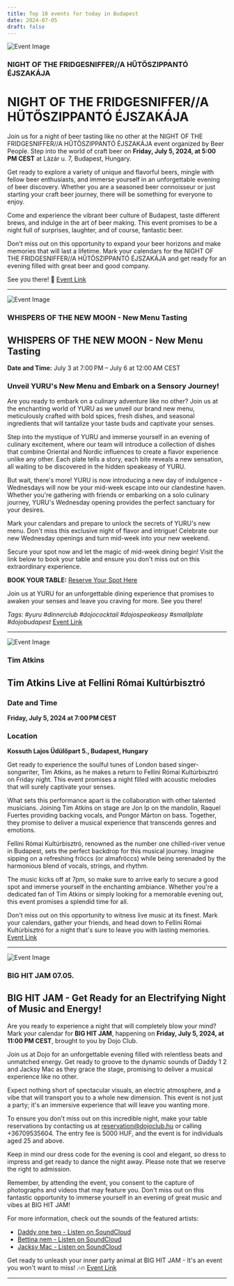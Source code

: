 ```yaml
---
title: Top 10 events for today in Budapest
date: 2024-07-05
draft: false
---
```


![Event Image](https://scontent-fra3-2.xx.fbcdn.net/v/t39.30808-6/449103283_122158201868200631_7137226783541880949_n.jpg?stp=dst-jpg_p960x960&_nc_cat=111&ccb=1-7&_nc_sid=75d36f&_nc_ohc=nU6eSOlz_LEQ7kNvgFIjna4&_nc_ht=scontent-fra3-2.xx&oh=00_AYAZfy7-4AH58XZW6rKLGVR1_q9D5KVEoQCY30SIsYgw3w&oe=668D35B9)

 ### NIGHT OF THE FRIDGESNIFFER//A HŰTŐSZIPPANTÓ ÉJSZAKÁJA

# NIGHT OF THE FRIDGESNIFFER//A HŰTŐSZIPPANTÓ ÉJSZAKÁJA

Join us for a night of beer tasting like no other at the NIGHT OF THE FRIDGESNIFFER//A HŰTŐSZIPPANTÓ ÉJSZAKÁJA event organized by Beer People. Step into the world of craft beer on **Friday, July 5, 2024, at 5:00 PM CEST** at Lázár u. 7, Budapest, Hungary.

Get ready to explore a variety of unique and flavorful beers, mingle with fellow beer enthusiasts, and immerse yourself in an unforgettable evening of beer discovery. Whether you are a seasoned beer connoisseur or just starting your craft beer journey, there will be something for everyone to enjoy.

Come and experience the vibrant beer culture of Budapest, taste different brews, and indulge in the art of beer making. This event promises to be a night full of surprises, laughter, and of course, fantastic beer.

Don't miss out on this opportunity to expand your beer horizons and make memories that will last a lifetime. Mark your calendars for the NIGHT OF THE FRIDGESNIFFER//A HŰTŐSZIPPANTÓ ÉJSZAKÁJA and get ready for an evening filled with great beer and good company.

See you there! 🍻
[Event Link](https://facebook.com/events/519166483766691)

---
![Event Image](https://scontent-fra3-2.xx.fbcdn.net/v/t39.30808-6/449099993_122151336350235612_1214394054090711866_n.jpg?stp=dst-jpg_s960x960&_nc_cat=104&ccb=1-7&_nc_sid=75d36f&_nc_ohc=VYKgiaqBy70Q7kNvgFCCHUj&_nc_ht=scontent-fra3-2.xx&gid=ANNvVODlgWejZKQAHNma-nH&oh=00_AYCHGNhTr9CA04gFWH4VPgEffQVPZLb5uib05Fz0DVF2yw&oe=668D4F83)

 ### WHISPERS OF THE NEW MOON - New Menu Tasting

## WHISPERS OF THE NEW MOON - New Menu Tasting

**Date and Time:** July 3 at 7:00 PM – July 6 at 12:00 AM CEST

### Unveil YURU's New Menu and Embark on a Sensory Journey!

Are you ready to embark on a culinary adventure like no other? Join us at the enchanting world of YURU as we unveil our brand new menu, meticulously crafted with bold spices, fresh dishes, and seasonal ingredients that will tantalize your taste buds and captivate your senses.

Step into the mystique of YURU and immerse yourself in an evening of culinary excitement, where our team will introduce a collection of dishes that combine Oriental and Nordic influences to create a flavor experience unlike any other. Each plate tells a story, each bite reveals a new sensation, all waiting to be discovered in the hidden speakeasy of YURU.

But wait, there's more! YURU is now introducing a new day of indulgence - Wednesdays will now be your mid-week escape into our clandestine haven. Whether you're gathering with friends or embarking on a solo culinary journey, YURU's Wednesday opening provides the perfect sanctuary for your desires.

Mark your calendars and prepare to unlock the secrets of YURU's new menu. Don't miss this exclusive night of flavor and intrigue! Celebrate our new Wednesday openings and turn mid-week into your new weekend.

Secure your spot now and let the magic of mid-week dining begin! Visit the link below to book your table and ensure you don't miss out on this extraordinary experience.

**BOOK YOUR TABLE:** [Reserve Your Spot Here](https://www.sevenrooms.com/reservations/dojoboutiqueclub)

Join us at YURU for an unforgettable dining experience that promises to awaken your senses and leave you craving for more. See you there!

*Tags: #yuru #dinnerclub #dojococktail #dojospeakeasy #smallplate #dojobudapest*
[Event Link](https://facebook.com/events/1526803778214924)

---
![Event Image](https://scontent-fra3-1.xx.fbcdn.net/v/t39.30808-6/449518429_900814675412691_5886952023673121946_n.jpg?stp=dst-jpg_s960x960&_nc_cat=105&ccb=1-7&_nc_sid=75d36f&_nc_ohc=y0DXY6k2-bkQ7kNvgEXc-NZ&_nc_ht=scontent-fra3-1.xx&oh=00_AYADCvExZOBsFWmNIG7wphNhnIcjkTaCkKWtGHnIO96_Uw&oe=668D37DB)

 ### Tim Atkins 

## Tim Atkins Live at Fellini Római Kultúrbisztró

### Date and Time
**Friday, July 5, 2024 at 7:00 PM CEST**

### Location
**Kossuth Lajos Üdülőpart 5., Budapest, Hungary**

Get ready to experience the soulful tunes of London based singer-songwriter, Tim Atkins, as he makes a return to Fellini Római Kultúrbisztró on Friday night. This event promises a night filled with acoustic melodies that will surely captivate your senses.

What sets this performance apart is the collaboration with other talented musicians. Joining Tim Atkins on stage are Jon Ip on the mandolin, Raquel Fuertes providing backing vocals, and Pongor Márton on bass. Together, they promise to deliver a musical experience that transcends genres and emotions.

Fellini Római Kultúrbisztró, renowned as the number one chilled-river venue in Budapest, sets the perfect backdrop for this musical journey. Imagine sipping on a refreshing fröccs (or almafröccs) while being serenaded by the harmonious blend of vocals, strings, and rhythm.

The music kicks off at 7pm, so make sure to arrive early to secure a good spot and immerse yourself in the enchanting ambiance. Whether you're a dedicated fan of Tim Atkins or simply looking for a memorable evening out, this event promises a splendid time for all.

Don't miss out on this opportunity to witness live music at its finest. Mark your calendars, gather your friends, and head down to Fellini Római Kultúrbisztró for a night that's sure to leave you with lasting memories.
[Event Link](https://facebook.com/events/1173363247191125)

---
![Event Image](https://scontent-fra3-1.xx.fbcdn.net/v/t39.30808-6/449688520_1004809671348293_4337890410636171916_n.jpg?stp=dst-jpg_p180x540&_nc_cat=105&ccb=1-7&_nc_sid=75d36f&_nc_ohc=iMHAq-RlzwEQ7kNvgEXK8Lv&_nc_ht=scontent-fra3-1.xx&oh=00_AYB9EwYktTdB5oKM1wQkS4sgreim_kz4NbTcSeYwXlenUg&oe=668D3CD3)

 ### BIG HIT JAM 07.05.

## BIG HIT JAM - Get Ready for an Electrifying Night of Music and Energy!

Are you ready to experience a night that will completely blow your mind? Mark your calendar for **BIG HIT JAM**, happening on **Friday, July 5, 2024, at 11:00 PM CEST**, brought to you by Dojo Club.

Join us at Dojo for an unforgettable evening filled with relentless beats and unmatched energy. Get ready to groove to the dynamic sounds of Daddy 1 2 and Jacksy Mac as they grace the stage, promising to deliver a musical experience like no other.

Expect nothing short of spectacular visuals, an electric atmosphere, and a vibe that will transport you to a whole new dimension. This event is not just a party; it's an immersive experience that will leave you wanting more.

To ensure you don't miss out on this incredible night, make your table reservations by contacting us at reservation@dojoclub.hu or calling +36709535604. The entry fee is 5000 HUF, and the event is for individuals aged 25 and above.

Keep in mind our dress code for the evening is cool and elegant, so dress to impress and get ready to dance the night away. Please note that we reserve the right to admission.

Remember, by attending the event, you consent to the capture of photographs and videos that may feature you. Don't miss out on this fantastic opportunity to immerse yourself in an evening of great music and vibes at BIG HIT JAM!

For more information, check out the sounds of the featured artists:
- [Daddy one two - Listen on SoundCloud](https://soundcloud.com/daddy-one-two)
- [Bettina nem - Listen on SoundCloud](https://soundcloud.com/bettinanem)
- [Jacksy Mac - Listen on SoundCloud](https://soundcloud.com/jacksymac)

Get ready to unleash your inner party animal at BIG HIT JAM - It's an event you won't want to miss! 🎶🔥
[Event Link](https://facebook.com/events/7672094439512294)

---
